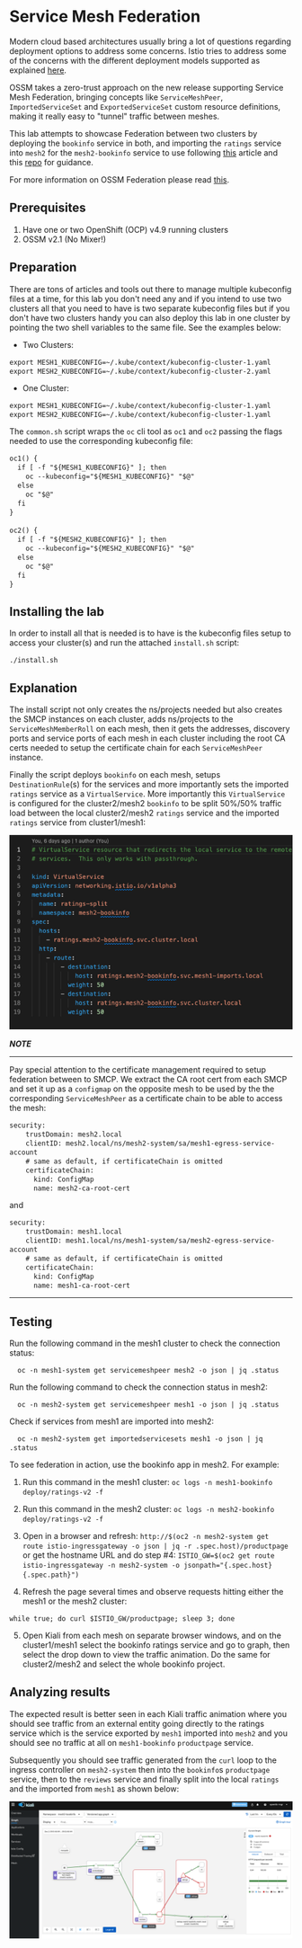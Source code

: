 # Service Mesh Federation

Modern cloud based architectures usually bring a lot of questions regarding deployment options to address some concerns. Istio tries to address some of the concerns with the different deployment models supported as explained [here](https://istio.io/latest/docs/ops/deployment/deployment-models/).

OSSM takes a zero-trust approach on the new release supporting Service Mesh Federation, bringing concepts like `ServiceMeshPeer`, `ImportedServiceSet` and `ExportedServiceSet` custom resource definitions, making it really easy to "tunnel" traffic between meshes.

This lab attempts to showcase Federation between two clusters by deploying the `bookinfo` service in both, and importing the `ratings` service into `mesh2` for the `mesh2-bookinfo` service to use following [this](https://cloud.redhat.com/blog/introducing-openshift-service-mesh-2.1-federation-has-arrived) article and this [repo](https://github.com/maistra/istio/tree/maistra-2.1/pkg/servicemesh/federation/example/config-poc) for guidance.

For more information on OSSM Federation please read [this](https://docs.openshift.com/container-platform/4.9/service_mesh/v2x/ossm-federation.html).

## Prerequisites

1. Have one or two OpenShift (OCP) v4.9 running clusters
2. OSSM v2.1 (No Mixer!)

## Preparation

There are tons of articles and tools out there to manage multiple kubeconfig files at a time, for this lab you don't need any and if you intend to use two clusters all that you need to have is two separate kubeconfig files but if you don't have two clusters handy you can also deploy this lab in one cluster by pointing the two shell variables to the same file. See the examples below:

* Two Clusters:
```
export MESH1_KUBECONFIG=~/.kube/context/kubeconfig-cluster-1.yaml
export MESH2_KUBECONFIG=~/.kube/context/kubeconfig-cluster-2.yaml
```

* One Cluster:
```
export MESH1_KUBECONFIG=~/.kube/context/kubeconfig-cluster-1.yaml
export MESH2_KUBECONFIG=~/.kube/context/kubeconfig-cluster-1.yaml
```

The `common.sh` script wraps the `oc` cli tool as `oc1` and `oc2` passing the flags needed to use the corresponding kubeconfig file:
```
oc1() {
  if [ -f "${MESH1_KUBECONFIG}" ]; then
    oc --kubeconfig="${MESH1_KUBECONFIG}" "$@"
  else
    oc "$@"
  fi
}

oc2() {
  if [ -f "${MESH2_KUBECONFIG}" ]; then
    oc --kubeconfig="${MESH2_KUBECONFIG}" "$@"
  else
    oc "$@"
  fi
}
```

## Installing the lab

In order to install all that is needed is to have is the kubeconfig files setup to access your cluster(s) and run the attached `install.sh` script:
```
./install.sh
```

## Explanation

The install script not only creates the ns/projects needed but also creates the SMCP instances on each cluster, adds ns/projects to the `ServiceMeshMemberRoll` on each mesh, then it gets the addresses, discovery ports and service ports of each mesh in each cluster including the root CA certs needed to setup the certificate chain for each `ServiceMeshPeer` instance. 

Finally the script deploys `bookinfo` on each mesh, setups `DestinationRule`(s) for the services and more importantly sets the imported `ratings` service as a `VirtualService`. More importantly this `VirtualService` is configured for the cluster2/mesh2 `bookinfo` to be split 50%/50% traffic load between the local cluster2/mesh2 `ratings` service and the imported `ratings` service from cluster1/mesh1:

![](../images/raitings-split.png)

***NOTE***
***
Pay special attention to the certificate management required  to setup federation between to SMCP. We extract the CA root cert from each SMCP and set it up as a `configmap` on the opposite mesh to be used by the the corresponding `ServiceMeshPeer` as a certificate chain to be able to access the mesh:

```
security:
    trustDomain: mesh2.local
    clientID: mesh2.local/ns/mesh2-system/sa/mesh1-egress-service-account
    # same as default, if certificateChain is omitted
    certificateChain:
      kind: ConfigMap
      name: mesh2-ca-root-cert
```
and
```
security:
    trustDomain: mesh1.local
    clientID: mesh1.local/ns/mesh1-system/sa/mesh2-egress-service-account
    # same as default, if certificateChain is omitted
    certificateChain:
      kind: ConfigMap
      name: mesh1-ca-root-cert
```
***

## Testing
Run the following command in the mesh1 cluster to check the connection status:
```
  oc -n mesh1-system get servicemeshpeer mesh2 -o json | jq .status
```

Run the following command to check the connection status in mesh2:
```
  oc -n mesh2-system get servicemeshpeer mesh1 -o json | jq .status
```

Check if services from mesh1 are imported into mesh2:
```
  oc -n mesh2-system get importedservicesets mesh1 -o json | jq .status
```

To see federation in action, use the bookinfo app in mesh2. For example:

  1. Run this command in the mesh1 cluster: 
    ```
    oc logs -n mesh1-bookinfo deploy/ratings-v2 -f
    ```

  2. Run this command in the mesh2 cluster: 
    ```
    oc logs -n mesh2-bookinfo deploy/ratings-v2 -f
    ```

  3. Open in a browser and refresh:
    ```
    http://$(oc2 -n mesh2-system get route istio-ingressgateway -o json | jq -r .spec.host)/productpage
    ```
    or get the hostname URL and do step #4:
    ```
    ISTIO_GW=$(oc2 get route istio-ingressgateway -n mesh2-system -o jsonpath="{.spec.host}{.spec.path}")
    ```

  4. Refresh the page several times and observe requests hitting either the mesh1 or the mesh2 cluster:
  ```
  while true; do curl $ISTIO_GW/productpage; sleep 3; done
  ```

  5. Open Kiali from each mesh on separate browser windows, and on the cluster1/mesh1 select the bookinfo ratings service and go to graph, then select the drop down to view the traffic animation. Do the same for cluster2/mesh2 and select the whole bookinfo project.

## Analyzing results

The expected result is better seen in each Kiali traffic animation where you should see traffic from an external entity going directly to the ratings service which is the service exported by `mesh1` imported into `mesh2` and you should see no traffic at all on `mesh1-bookinfo` `productpage` service. 

Subsequently you should see traffic generated from the `curl` loop to the ingress controller on `mesh2-system` then into the `bookinfo`s `productpage` service, then to the `reviews` service and finally split into the local `ratings` and the imported from `mesh1` as shown below:

![](../images/federation.png)